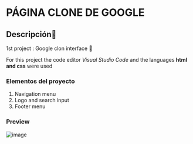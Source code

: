 # PÁGINA CLONE DE GOOGLE
## Descripción👀
1st project : Google clon interface 🎉

 For this project the code editor *Visual Studio Code* and the languages **html and css** were used
 
 ### Elementos del proyecto
 <ol>
   <li>Navigation menu</li>
   <li>Logo and search input</li>
   <li>Footer menu</li>
 </ol>

 ### Preview
![image](https://github.com/sophxrgz14/google-clon./assets/151889411/ffb3019e-384f-429c-9e14-9d5fbdb41aea)


  
